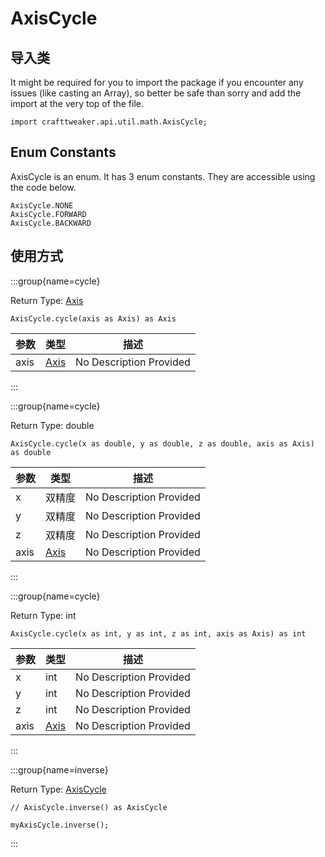 # AxisCycle

## 导入类

It might be required for you to import the package if you encounter any issues (like casting an Array), so better be safe than sorry and add the import at the very top of the file.
```zenscript
import crafttweaker.api.util.math.AxisCycle;
```


## Enum Constants

AxisCycle is an enum. It has 3 enum constants. They are accessible using the code below.

```zenscript
AxisCycle.NONE
AxisCycle.FORWARD
AxisCycle.BACKWARD
```
## 使用方式

:::group{name=cycle}

Return Type: [Axis](/vanilla/api/util/direction/Axis)

```zenscript
AxisCycle.cycle(axis as Axis) as Axis
```

| 参数   | 类型                                       | 描述                      |
| ---- | ---------------------------------------- | ----------------------- |
| axis | [Axis](/vanilla/api/util/direction/Axis) | No Description Provided |


:::

:::group{name=cycle}

Return Type: double

```zenscript
AxisCycle.cycle(x as double, y as double, z as double, axis as Axis) as double
```

| 参数   | 类型                                       | 描述                      |
| ---- | ---------------------------------------- | ----------------------- |
| x    | 双精度                                      | No Description Provided |
| y    | 双精度                                      | No Description Provided |
| z    | 双精度                                      | No Description Provided |
| axis | [Axis](/vanilla/api/util/direction/Axis) | No Description Provided |


:::

:::group{name=cycle}

Return Type: int

```zenscript
AxisCycle.cycle(x as int, y as int, z as int, axis as Axis) as int
```

| 参数   | 类型                                       | 描述                      |
| ---- | ---------------------------------------- | ----------------------- |
| x    | int                                      | No Description Provided |
| y    | int                                      | No Description Provided |
| z    | int                                      | No Description Provided |
| axis | [Axis](/vanilla/api/util/direction/Axis) | No Description Provided |


:::

:::group{name=inverse}

Return Type: [AxisCycle](/vanilla/api/util/math/AxisCycle)

```zenscript
// AxisCycle.inverse() as AxisCycle

myAxisCycle.inverse();
```

:::


